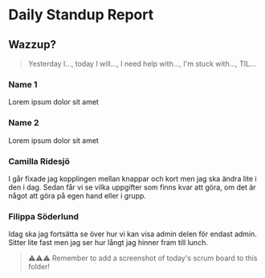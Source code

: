 # Daily Standup Report

## Wazzup?
> Yesterday I…, today I will…, I need help with…, I'm stuck with…, TIL…

### Name 1
Lorem ipsum dolor sit amet

### Name 2
Lorem ipsum dolor sit amet

### Camilla Ridesjö
I går fixade jag kopplingen mellan knappar och kort men jag ska ändra lite i den i dag. Sedan får vi se vilka uppgifter som finns kvar att göra, om det är något att göra på egen hand eller i grupp.

### Filippa Söderlund
Idag ska jag fortsätta se över hur vi kan visa admin delen för endast admin. Sitter lite fast men jag ser hur långt jag hinner fram till lunch.


> ⚠️⚠️⚠️ Remember to add a screenshot of today's scrum board to this folder!
